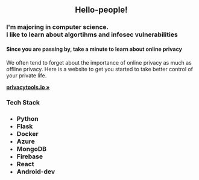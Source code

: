   <h2 style="text-align: center;">Hello-people!</h2>
  <h3>I'm majoring in computer science.<br>I like to learn about algortihms and infosec vulnerabilities</h3>
   <h4>Since you are passing by, take a minute to learn about online privacy</h4>

  <p style="text-align: center;">
  <p>
    We often tend to forget about the importance of online privacy as much as offline privacy. Here is a website to get you started to take better control of your private life.
    </p>
    <a href="https://privacytools.io/"><strong>privacytools.io »</strong></a>
  <h3>Tech Stack<h3>

  <ul>
    <li>Python</li>
    <li>Flask</li>
    <li>Docker</li>
    <li>Azure</li>
    <li>MongoDB</li>
    <li>Firebase</li>
    <li>React</li>
    <li>Android-dev</li>
  </ol>


   
 

 
 
   
  
   

